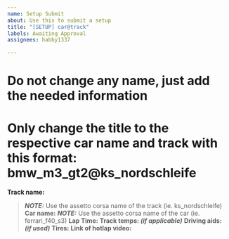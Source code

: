 ```yaml
---
name: Setup Submit
about: Use this to submit a setup
title: "[SETUP] car@track"
labels: Awaiting Approval
assignees: habby1337

---
```


# Do not change any name, just add the needed information

# Only change the title to the respective car name and track with this format: <b>bmw_m3_gt2@ks_nordschleife</b>

<b>Track name: </b> 
> **_NOTE:_** Use the assetto corsa name of the track (ie. ks_nordschleife)
<b>Car name:</b> 
> **_NOTE:_** Use the assetto corsa name of the car (ie. ferrari_f40_s3)
<b>Lap Time:</b> 
<b>Track temps: <i>(if applicable)</i></b> 
<b>Driving aids: <i>(if used)</i></b> 
<b>Tires:</b> 
<b>Link of hotlap video:</b>
